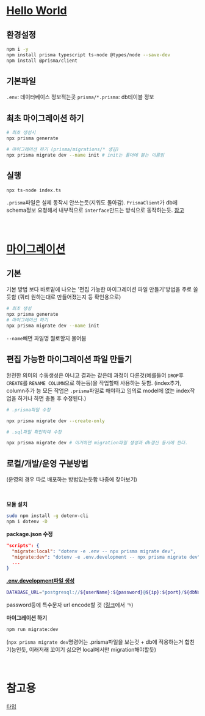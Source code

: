 # [Hello World](https://www.prisma.io/docs/getting-started/setup-prisma/start-from-scratch-typescript-postgres/)

## 환경설정

```bash
npm i -y
npm install prisma typescript ts-node @types/node --save-dev
npm install @prisma/client
```

## 기본파일

`.env`: 데이터베이스 정보적는곳
`prisma/*.prisma`: db테이블 정보

## 최초 마이그레이션 하기

```bash
# 최초 생성시
npx prisma generate

# 마이그레이션 하기 (prisma/migrations/* 생김)
npx prisma migrate dev --name init # init는 폴더에 붙는 이름임
```

## 실행

```bash
npx ts-node index.ts
```

`.prisma`파일은 실제 동작시 안쓰는듯(지워도 돌아감). `PrismaClient`가 db에 schema정보 요청해서 내부적으로 `interface`만드는 방식으로 동작하는듯. [참고](https://www.prisma.io/docs/concepts/overview/what-is-prisma/data-modeling)

<br />

# [마이그레이션](https://www.prisma.io/docs/guides/database/developing-with-prisma-migrate/customizing-migrations)

## 기본

기본 방법 보다 바로밑에 나오는 '편집 가능한 마이그레이션 파일 만들기'방법을 주로 쓸 듯함 (쿼리 원하는대로 만들어졌는지 등 확인용으로)

```bash
# 최초 생성
npx prisma generate
# 마이그레이션 하기
npx prisma migrate dev --name init
```

`--name`빼면 파일명 뭘로할지 물어봄

## 편집 가능한 마이그레이션 파일 만들기

완전한 의미의 수동생성은 아니고 결과는 같은데 과정이 다른것(예를들어 `DROP`후 `CREATE`를 `RENAME COLUMN`으로 하는등)을 작업할때 사용하는 듯함. (index추가, column추가 능 모든 작업은 `.prisma`파일로 해야하고 임의로 model에 없는 index작업을 하거나 하면 충돌 후 수정된다.)

```bash
# .prisma파일 수정

npx prisma migrate dev --create-only

# .sql파일 확인하여 수정

npx prisma migrate dev # 이거하면 migration파일 생성과 db갱신 동시에 한다.
```

## 로컬/개발/운영 구분방법

(운영의 경우 따로 배포하는 방법있는듯함 나중에 찾아보기)

<br/>

**모듈 설치**

```bash
sudo npm install -g dotenv-cli
npm i dotenv -D
```

**package.json 수정**

```json
"scripts": {
  "migrate:local": "dotenv -e .env -- npx prisma migrate dev",
  "migrate:dev": "dotenv -e .env.development -- npx prisma migrate dev",
  ...
}
```

**[.env.development파일 생성](https://www.prisma.io/docs/concepts/more/environment-variables/using-multiple-env-files)**

```bash
DATABASE_URL="postgresql://${userName}:${password}@${ip}:${port}/${dbName}?schema=${schemaName}"
```

password등에 특수문자 url encode할 것 ([링크](https://meyerweb.com/eric/tools/dencoder/)에서 ㄱ)

**마이그레이션 하기**

```bash
npm run migrate:dev
```

(`npx prisma migrate dev`명령어는 .prisma파일을 보는것 + db에 적용하는거 합친기능인듯, 이래저래 꼬이기 싫으면 local에서만 migration해야할듯)

<br />

# 참고용

[타입](https://www.prisma.io/docs/concepts/components/prisma-schema/data-model/#native-types-mapping)
